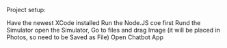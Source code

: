 Project setup:

Have the newest XCode installed
Run the Node.JS coe first
Rund the Simulator
  open the Simulator, Go to files and drag Image (it will be placed in Photos, so need to be Saved as File)
Open Chatbot App
